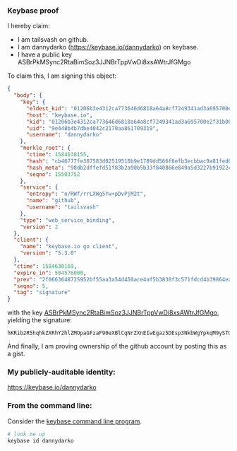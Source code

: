 ### Keybase proof

I hereby claim:

  * I am tailsvash on github.
  * I am dannydarko (https://keybase.io/dannydarko) on keybase.
  * I have a public key ASBrPkMSync2RtaBimSoz3JJNBrTppVwDi8xsAWtrJfGMgo

To claim this, I am signing this object:

```json
{
  "body": {
    "key": {
      "eldest_kid": "01206b3e4312ca773646d6818a64a8cf7249341ad3a695700e2f31b005adac97c6320a",
      "host": "keybase.io",
      "kid": "01206b3e4312ca773646d6818a64a8cf7249341ad3a695700e2f31b005adac97c6320a",
      "uid": "9e448b4b7dbe4042c2170aa861709319",
      "username": "dannydarko"
    },
    "merkle_root": {
      "ctime": 1584638155,
      "hash": "cb46777fe387583d02519518b9e1789dd566f6efb3ecbbac9a81fed0d3358ead78baa6a6c524f8ec6efa96c27b3f4b515a9b2b38722cdfb506adede454d2025e",
      "hash_meta": "98db2dffefd51f83b2a90b5b33f840866e849a5d3227b91922c9ff8f6a6fffba",
      "seqno": 15503752
    },
    "service": {
      "entropy": "n/RWf/rrLXWg5Yw+pDvPjM2t",
      "name": "github",
      "username": "tailsvash"
    },
    "type": "web_service_binding",
    "version": 2
  },
  "client": {
    "name": "keybase.io go client",
    "version": "5.3.0"
  },
  "ctime": 1584638169,
  "expire_in": 504576000,
  "prev": "2f0663648725952bf55aa3a54d450ace4af5b3830f3c571fdcd4b39864ea1eba",
  "seqno": 5,
  "tag": "signature"
}
```

with the key [ASBrPkMSync2RtaBimSoz3JJNBrTppVwDi8xsAWtrJfGMgo](https://keybase.io/dannydarko), yielding the signature:

```
hKRib2R5hqhkZXRhY2hlZMOpaGFzaF90eXBlCqNrZXnEIwEgaz5DEsp3NkbWgYpkqM9ySTQa06aVcA4vMbAFrayXxjIKp3BheWxvYWTESpcCBcQgLwZjZIcllSv1WqOlTUUKzkr1s4MPPFcf3NSzmGTqHrrEICQwf1EneePpBSpE9QI0TU9NbaobTpBRESpBatTmu0oGAgHCo3NpZ8RAJjgzTzrwLJG78WQZMuoVDiMRFT3Gsz3ZRj+Kvgvz66jMkzvKhyulEKRDfv2me0cKfQd5LIvgsbSOD7j4yvvJAKhzaWdfdHlwZSCkaGFzaIKkdHlwZQildmFsdWXEIMfZsjLckzmCpgS3lixrHXHnDOjwjsTUqt5/nONvnbOto3RhZ80CAqd2ZXJzaW9uAQ==

```

And finally, I am proving ownership of the github account by posting this as a gist.

### My publicly-auditable identity:

https://keybase.io/dannydarko

### From the command line:

Consider the [keybase command line program](https://keybase.io/download).

```bash
# look me up
keybase id dannydarko
```
